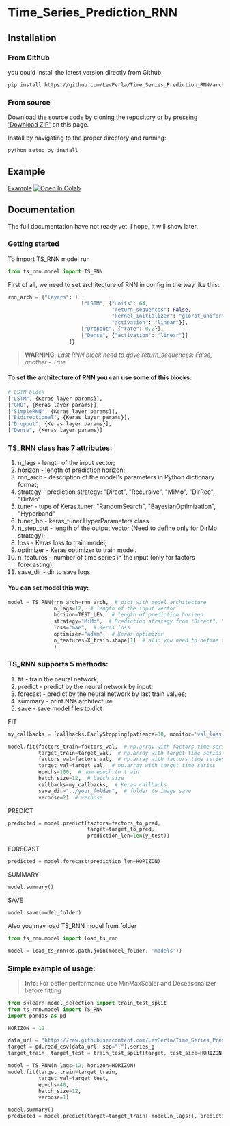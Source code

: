 # Time_Series_Prediction_RNN

## Installation

### From Github
you could install the latest version directly from Github:  
```sh
pip install https://github.com/LevPerla/Time_Series_Prediction_RNN/archive/master.zip
```

### From source
Download the source code by cloning the repository or by pressing ['Download ZIP'](https://github.com/pandas-profiling/pandas-profiling/archive/master.zip) on this page. 

Install by navigating to the proper directory and running:

```sh
python setup.py install
```
## Example
[Example](https://github.com/LevPerla/Time_Series_Prediction_RNN/blob/master/notebooks/Example.ipynb)
[![Open In Colab](https://colab.research.google.com/assets/colab-badge.svg)](https://colab.research.google.com/github/LevPerla/Time_Series_Prediction_RNN/blob/master/notebooks/Example.ipynb)


## Documentation
The full documentation have not ready yet. I hope, it will show later.

### Getting started
To import TS_RNN model run

```python
from ts_rnn.model import TS_RNN
```

First of all, we need to set architecture of RNN in config in the way like this:
```python
rnn_arch = {"layers": [
                        ["LSTM", {"units": 64,
                                  "return_sequences": False,
                                  "kernel_initializer": "glorot_uniform",
                                  "activation": "linear"}],
                        ["Dropout", {"rate": 0.2}],
                        ["Dense", {"activation": "linear"}]
                    ]}
```

> **WARNING**: *Last RNN block need to gave return_sequences: False, another - True*


#### To set the architecture of RNN you can use some of this blocks:
```python
# LSTM block
["LSTM", {Keras layer params}],
["GRU", {Keras layer params}],
["SimpleRNN", {Keras layer params}],
["Bidirectional", {Keras layer params}],
["Dropout", {Keras layer params}],
["Dense", {Keras layer params}]
```

### TS_RNN class has 7 attributes:

<ol>
<li>n_lags - length of the input vector;</li>
<li>horizon - length of prediction horizon;</li>
<li>rnn_arch - description of the model's parameters in Python dictionary format;</li>
<li>strategy - prediction strategy: "Direct", "Recursive", "MiMo", "DirRec", "DirMo"</li>
<li>tuner - tupe of Keras.tuner: "RandomSearch", "BayesianOptimization", "Hyperband"</li>
<li>tuner_hp - keras_tuner.HyperParameters class</li>
<li>n_step_out - length of the output vector (Need to define only for DirMo strategy);</li>
<li>loss - Keras loss to train model;</li>
<li>optimizer - Keras optimizer to train model.</li>
<li>n_features - number of time series in the input (only for factors forecasting);</li>
<li>save_dir - dir to save logs</li>
</ol>

#### You can set model this way:
```python
model = TS_RNN(rnn_arch=rnn_arch,  # dict with model architecture
               n_lags=12,  # length of the input vector
               horizon=TEST_LEN,  # length of prediction horizon
               strategy="MiMo",  # Prediction strategy from "Direct", "Recursive", "MiMo", "DirRec", "DirMo"
               loss="mae",  # Keras loss
               optimizer="adam",  # Keras optimizer
               n_features=X_train.shape[1]  # also you need to define this if use factors
               )
```

### TS_RNN supports 5 methods:

<ol>
<li>fit - train the neural network;</li>
<li>predict - predict by the neural network by input;</li>
<li>forecast - predict by the neural network by last train values;</li>
<li>summary - print NNs architecture</li>
<li>save - save model files to dict</li>
</ol>

FIT

```python
my_callbacks = [callbacks.EarlyStopping(patience=30, monitor='val_loss')]

model.fit(factors_train=factors_val,  # np.array with factors time series
          target_train=target_val,  # np.array with target time series
          factors_val=factors_val,  # np.array with factors time series
          target_val=target_val,  # np.array with target time series
          epochs=100,  # num epoch to train
          batch_size=12,  # batch_size
          callbacks=my_callbacks,  # Keras callbacks
          save_dir="../your_folder",  # folder to image save 
          verbose=2)  # verbose
```

PREDICT

```python
predicted = model.predict(factors=factors_to_pred,
                          target=target_to_pred,
                          prediction_len=len(y_test))
```

FORECAST

```python
predicted = model.forecast(prediction_len=HORIZON)
```

SUMMARY

```python
model.summary()
```

SAVE

```python
model.save(model_folder)
```

Also you may load TS_RNN model from folder

```python
from ts_rnn.model import load_ts_rnn

model = load_ts_rnn(os.path.join(model_folder, 'models'))
```

### Simple example of usage:

> **Info**: For better performance use MinMaxScaler and Deseasonalizer before fitting

```python
from sklearn.model_selection import train_test_split
from ts_rnn.model import TS_RNN
import pandas as pd

HORIZON = 12

data_url = "https://raw.githubusercontent.com/LevPerla/Time_Series_Prediction_RNN/master/data/series_g.csv"
target = pd.read_csv(data_url, sep=";").series_g
target_train, target_test = train_test_split(target, test_size=HORIZON, shuffle=False)

model = TS_RNN(n_lags=12, horizon=HORIZON)
model.fit(target_train=target_train,
          target_val=target_test,
          epochs=40,
          batch_size=12,
          verbose=1)

model.summary()
predicted = model.predict(target=target_train[-model.n_lags:], prediction_len=HORIZON)
```